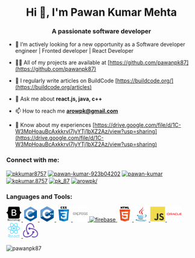 <h1 align="center">Hi 👋, I'm Pawan Kumar Mehta</h1>
<h3 align="center">A passionate software developer</h3>

- 🌱 I’m actively looking for a new opportunity as a Software developer engineer | Fronted developer | React Developer

- 👨‍💻 All of my projects are available at [https://github.com/pawanpk87](https://github.com/pawanpk87)

- 📝 I regularly write articles on BuildCode [https://buildcode.org/](https://buildcode.org/articles)

- 💬 Ask me about **react.js, java, c++**

- 📫 How to reach me **arowpk@gmail.com**

- 📄 Know about my experiences [https://drive.google.com/file/d/1C-W3MpHoauBcAxkkrvI7IyYTj1bXZ2Az/view?usp=sharing](https://drive.google.com/file/d/1C-W3MpHoauBcAxkkrvI7IyYTj1bXZ2Az/view?usp=sharing)

<h3 align="left">Connect with me:</h3>
<p align="left">
<a href="https://twitter.com/pkkumar8757" target="blank"><img align="center" src="https://raw.githubusercontent.com/rahuldkjain/github-profile-readme-generator/master/src/images/icons/Social/twitter.svg" alt="pkkumar8757" height="30" width="40" /></a>
<a href="https://linkedin.com/in/pawan-kumar-923b04202" target="blank"><img align="center" src="https://raw.githubusercontent.com/rahuldkjain/github-profile-readme-generator/master/src/images/icons/Social/linked-in-alt.svg" alt="pawan-kumar-923b04202" height="30" width="40" /></a>
<a href="https://stackoverflow.com/users/17703190/pawan-kumar" target="blank"><img align="center" src="https://raw.githubusercontent.com/rahuldkjain/github-profile-readme-generator/master/src/images/icons/Social/stack-overflow.svg" alt="pawan-kumar" height="30" width="40" /></a>
<a href="https://instagram.com/kpkumar.8757" target="blank"><img align="center" src="https://raw.githubusercontent.com/rahuldkjain/github-profile-readme-generator/master/src/images/icons/Social/instagram.svg" alt="kpkumar.8757" height="30" width="40" /></a>
<a href="https://www.leetcode.com/pk_87" target="blank"><img align="center" src="https://raw.githubusercontent.com/rahuldkjain/github-profile-readme-generator/master/src/images/icons/Social/leet-code.svg" alt="pk_87" height="30" width="40" /></a>
<a href="https://auth.geeksforgeeks.org/user/arowpk/" target="blank"><img align="center" src="https://raw.githubusercontent.com/rahuldkjain/github-profile-readme-generator/master/src/images/icons/Social/geeks-for-geeks.svg" alt="arowpk/" height="30" width="40" /></a>
</p>

<h3 align="left">Languages and Tools:</h3>
<p align="left"> <a href="https://getbootstrap.com" target="_blank" rel="noreferrer"> <img src="https://raw.githubusercontent.com/devicons/devicon/master/icons/bootstrap/bootstrap-plain-wordmark.svg" alt="bootstrap" width="40" height="40"/> </a> <a href="https://www.cprogramming.com/" target="_blank" rel="noreferrer"> <img src="https://raw.githubusercontent.com/devicons/devicon/master/icons/c/c-original.svg" alt="c" width="40" height="40"/> </a> <a href="https://www.w3schools.com/cpp/" target="_blank" rel="noreferrer"> <img src="https://raw.githubusercontent.com/devicons/devicon/master/icons/cplusplus/cplusplus-original.svg" alt="cplusplus" width="40" height="40"/> </a> <a href="https://www.w3schools.com/css/" target="_blank" rel="noreferrer"> <img src="https://raw.githubusercontent.com/devicons/devicon/master/icons/css3/css3-original-wordmark.svg" alt="css3" width="40" height="40"/> </a> <a href="https://expressjs.com" target="_blank" rel="noreferrer"> <img src="https://raw.githubusercontent.com/devicons/devicon/master/icons/express/express-original-wordmark.svg" alt="express" width="40" height="40"/> </a> <a href="https://firebase.google.com/" target="_blank" rel="noreferrer"> <img src="https://www.vectorlogo.zone/logos/firebase/firebase-icon.svg" alt="firebase" width="40" height="40"/> </a> <a href="https://www.w3.org/html/" target="_blank" rel="noreferrer"> <img src="https://raw.githubusercontent.com/devicons/devicon/master/icons/html5/html5-original-wordmark.svg" alt="html5" width="40" height="40"/> </a> <a href="https://www.java.com" target="_blank" rel="noreferrer"> <img src="https://raw.githubusercontent.com/devicons/devicon/master/icons/java/java-original.svg" alt="java" width="40" height="40"/> </a> <a href="https://developer.mozilla.org/en-US/docs/Web/JavaScript" target="_blank" rel="noreferrer"> <img src="https://raw.githubusercontent.com/devicons/devicon/master/icons/javascript/javascript-original.svg" alt="javascript" width="40" height="40"/> </a> <a href="https://www.oracle.com/" target="_blank" rel="noreferrer"> <img src="https://raw.githubusercontent.com/devicons/devicon/master/icons/oracle/oracle-original.svg" alt="oracle" width="40" height="40"/> </a> <a href="https://reactjs.org/" target="_blank" rel="noreferrer"> <img src="https://raw.githubusercontent.com/devicons/devicon/master/icons/react/react-original-wordmark.svg" alt="react" width="40" height="40"/> </a> <a href="https://redux.js.org" target="_blank" rel="noreferrer"> <img src="https://raw.githubusercontent.com/devicons/devicon/master/icons/redux/redux-original.svg" alt="redux" width="40" height="40"/> </a> </p>

<p><img align="center" src="https://github-readme-stats.vercel.app/api/top-langs?username=pawanpk87&show_icons=true&locale=en&layout=compact" alt="pawanpk87" /></p>
